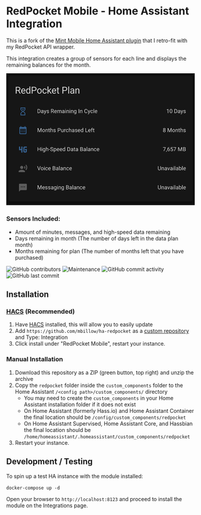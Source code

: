 # RedPocket Mobile - Home Assistant Integration

This is a fork of the [Mint Mobile Home Assistant plugin](https://github.com/ryanmac8/HA-Mint-Mobile) that I retro-fit with my RedPocket API wrapper.


This integration creates a group of sensors for each line and displays the remaining balances for the month.

![home assistant entities](https://github.com/mbillow/ha-redpocket/raw/master/.github/images/ha_redpocket_entity_card.png)

### Sensors Included:

- Amount of minutes, messages, and high-speed data remaining
- Days remaining in month (The number of days left in the data plan month)
- Months remaining for plan (The number of months left that you have purchased)


![GitHub contributors](https://img.shields.io/github/contributors/mbillow/ha-redpocket)
![Maintenance](https://img.shields.io/maintenance/yes/2021)
![GitHub commit activity](https://img.shields.io/github/commit-activity/m/mbillow/ha-redpocket)
![GitHub last commit](https://img.shields.io/github/last-commit/mbillow/ha-redpocket)



## Installation
### [HACS](https://hacs.xyz) (Recommended)
1. Have [HACS](https://github.com/custom-components/hacs) installed, this will allow you to easily update
2. Add `https://github.com/mbillow/ha-redpocket` as a [custom repository](https://hacs.xyz/docs/faq/custom_repositories) and Type: Integration
3. Click install under "RedPocket Mobile", restart your instance.

### Manual Installation
1. Download this repository as a ZIP (green button, top right) and unzip the archive
2. Copy the `redpocket` folder inside the `custom_components` folder to the Home Assistant `/<config path>/custom_components/` directory
   * You may need to create the `custom_components` in your Home Assistant installation folder if it does not exist
   * On Home Assistant (formerly Hass.io) and Home Assistant Container the final location should be `/config/custom_components/redpocket`
   * On Home Assistant Supervised, Home Assistant Core, and Hassbian the final location should be `/home/homeassistant/.homeassistant/custom_components/redpocket`
3. Restart your instance.

## Development / Testing

To spin up a test HA instance with the module installed:
```shell
docker-compose up -d
```

Open your browser to `http://localhost:8123` and proceed to install the module on the Integrations page.

